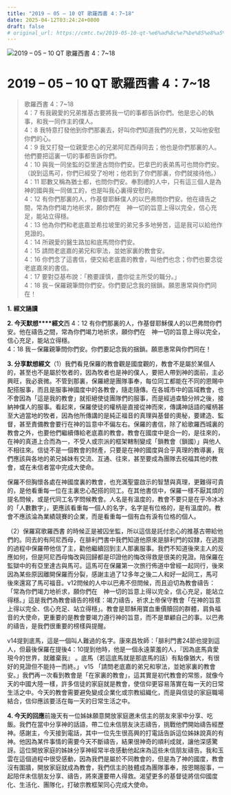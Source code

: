 ```yaml
---
title: "2019 – 05 – 10 QT 歌羅西書 4：7~18"
date: 2025-04-12T03:24:24+0800
draft: false
# original_url: https://cmtc.tw/2019-05-10-qt-%e6%ad%8c%e7%be%85%e8%a5%bf%e6%9b%b8-4%ef%bc%9a718
---
```


![2019 – 05 – 10 QT 歌羅西書 4：7\~18](/images/qt.jpg   "2019 – 05 – 10 QT 歌羅西書 4：7\~18")

# 2019 – 05 – 10 QT 歌羅西書 4：7\~18

> 歌羅西書 4：7\~18  
> 4：7 有我親愛的兄弟推基古要將我一切的事都告訴你們。他是忠心的執事，和我一同作主的僕人。  
> 4：8 我特意打發他到你們那裏去，好叫你們知道我們的光景，又叫他安慰你們的心。  
> 4：9 我又打發一位親愛忠心的兄弟阿尼西母同去；他也是你們那裏的人。他們要把這裏一切的事都告訴你們。  
> 4：10 與我一同坐監的亞里達古問你們安。巴拿巴的表弟馬可也問你們安。（說到這馬可，你們已經受了吩咐；他若到了你們那裏，你們就接待他。）  
> 4：11 耶數又稱為猶士都，也問你們安。奉割禮的人中，只有這三個人是為　神的國與我一同做工的，也是叫我心裏得安慰的。  
> 4：12 有你們那裏的人，作基督耶穌僕人的以巴弗問你們安。他在禱告之間，常為你們竭力地祈求，願你們在　神一切的旨意上得以完全，信心充足，能站立得穩。  
> 4：13 他為你們和老底嘉並希拉坡里的弟兄多多地勞苦，這是我可以給他作見證的。  
> 4：14 所親愛的醫生路加和底馬問你們安。  
> 4：15 請問老底嘉的弟兄和寧法，並她家裏的教會安。  
> 4：16 你們念了這書信，便交給老底嘉的教會，叫他們也念；你們也要念從老底嘉來的書信。  
> 4：17 要對亞基布說：「務要謹慎，盡你從主所受的職分。」  
> 4：18 我－保羅親筆問你們安。你們要記念我的捆鎖。願恩惠常與你們同在！

**1.** **經文誦讀**

**2. 今天默想****經文**西 4：12 有你們那裏的人，作基督耶穌僕人的以巴弗問你們安。他在禱告之間，常為你們竭力地祈求，願你們在　神一切的旨意上得以完全，信心充足，能站立得穩。  
4：18 我－保羅親筆問你們安。你們要記念我的捆鎖。願恩惠常與你們同在！

**3. 分享默想經文**（1）我們看見保羅的教會觀是國度觀的，教會不是屬於某個人的，甚至也不是屬於牧者的，因為牧者也是神的僕人，要把人帶到神的面前，主必興旺，我必衰微。不管到那裏，保羅總是團隊事奉，每位同工都能在不同的恩賜中配搭服事，而且是服事神國度中的各教會，隨走隨傳。在各城市中的區域教會，也不會因為「這是我的教會」就拒絕使徒團隊們的服事，而是經過查驗分辨之後，接納神僕人的服事。看起來，保羅使徒的權柄是直接從神而來，傳講神話語的權柄甚至大過當地的牧者，因為他所傳講的是純正福音的真理與基督的奧秘，要建造、監督，甚至責備教會要行在神的旨意中不偏左右。保羅的書信，除了給歌羅西城裏的教會之外，也要他們繼續傳給老底嘉的教會。教會在國度中是合一的，是往來的，在神的真道上合而為一，不受人或宗派的框架轄制變成「鎖教會（鎖國）」與他人不相往來。信徒不是一個教會的財產，只要是在神的國度與合乎真理的教導裏，我們應該與各地的弟兄姊妹有交流、互通、往來，甚至要成為團隊去祝福其他的教會，或在未信者當中完成大使命。

保羅不但胸懷各處在神國度裏的教會，也充滿聖靈啟示的智慧與真理，更難得可貴的，是他看重每一位在主裏忠心配搭的同工。在其他書信中，保羅一樣不厭其煩的提名問候，或是代同工名字問候教會。人名是有溫度的，教會不要只是在乎冷冰冰的「人數數字」，更應該看重每一個人的名字，名字是有位格的，是有溫度的。教會不應該淪為業績競賽的企業，而是看重每一個有血有淚有位格的個人。

（2）保羅寫歌羅西書 的時候正是被囚坐監，所以這信是託付忠心的推基古帶給他們的。同去的有阿尼西母，在腓利門書中我們知道他原來是腓利門的奴隸，在逃跑的過程中保羅帶他信了主，勸他繼續回到主人那裏服事。我們不知道後來主人的反應如何，但是阿尼西母悔改與回歸都是印證他的悔改得救是很美的見證。陪保羅在監獄中的有亞里達古與馬可。這馬可在保羅第一次旅行佈道中曾經一起同行，後來因為某些原因離開保羅而分裂，感謝主過了12多年之後二人和好一起同工，馬可後來還寫了馬可福音。v12問候的人中以巴弗不但問候，而且迫切為教會禱告：「常為你們竭力地祈求，願你們在　神一切的旨意上得以完全，信心充足，能站立得穩。」這是我們為教會禱告的榜樣：竭力禱告，祈求上帝保守教會「在神的旨意上得以完全、信心充足、站立得穩」。教會是耶穌用寶血重價贖回的群體，肩負福音的大使命，更重要的是教會要竭力遵行神的旨意，而不是單顧自己的事。以巴弗的禱告，是我們很重要的榜樣與提醒。

v14提到底馬，這是一個叫人難過的名字。康來昌牧師：「腓利門書24節也提到這人，但最後保羅在提後4：10提到他時，他是一個永遠蒙羞的人，『因為底馬貪愛現今的世界，就離棄我』 。底馬（若這底馬就是那底馬的話）有點像猶大，有很好的見證但不能持一而終。」 v15 「請問老底嘉的弟兄和寧法，並她家裏的教會安。」我們再一次看到教會是「在家裏的教會」，這其實是初代教會的常態，就像今天的中國大陸一樣，許多信徒的家庭就是教會，使信仰更容易落實在每一天的日常生活之中。今天的教會需要避免變成企業化或宗教組織化，而是與信徒的家庭職場結合，信仰應該要活在每一天的日常生活之中。

**4. 今天的回應**前幾天有一位姊妹願意開放家庭邀未信主的朋友來家中分享、吃飯。我們在當中分享神的話語，帶二位未信朋友決志禱告，挑戰他們開始禱告經歷神。感謝主，今天接到電話，其中一位先生很高興的打電話告訴這位姊妹說真的有神。他因為某件事情的需要今天不斷禱告，結果很神奇的順利成就，讓他深感驚訝。這位開放家庭的姊妹分享神經常半夜感動他起床為這些未信朋友禱告。我和玉雲在這個過程中很受感動，因為我們是屬於不同教會的，但是為了神的國度，教會沒有圍牆，開放家庭就成為教會，我們信主的肢體成為團隊事奉，按恩賜服事，一起陪伴未信朋友分享、禱告，將來還要帶人得救。渴望更多的基督徒將信仰國度化、生活化、團隊化，打破宗教框架同心完成大使命。